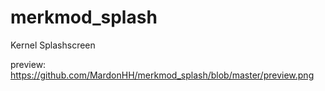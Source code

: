 merkmod_splash
==============

Kernel Splashscreen

preview:  https://github.com/MardonHH/merkmod_splash/blob/master/preview.png
